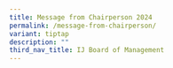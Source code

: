 ```yaml
---
title: Message from Chairperson 2024
permalink: /message-from-chairperson/
variant: tiptap
description: ""
third_nav_title: IJ Board of Management
---
```

